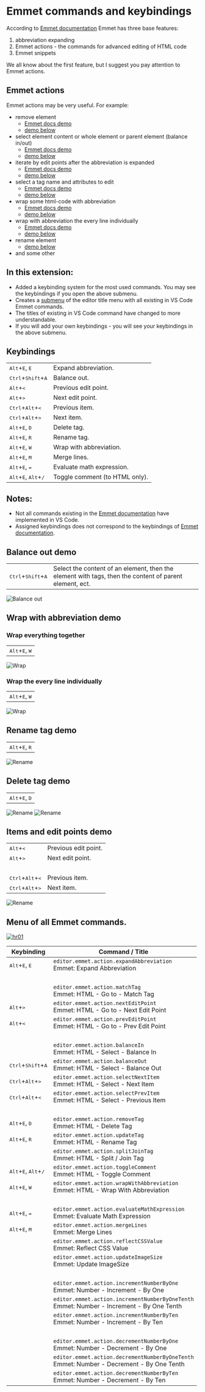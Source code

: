 [hr01]: https://bognaum.github.io/vscode-emmet-commands-and-keybindings/IMG/screenshot-01-01.png
[hr02]: https://bognaum.github.io/vscode-emmet-commands-and-keybindings/IMG/screenshot-02.png
[hr03]: https://bognaum.github.io/vscode-emmet-commands-and-keybindings/IMG/screenshot-03.png

# Emmet commands and keybindings
According to [Emmet documentation](https://docs.emmet.io/) Emmet has three base features:

1. abbreviation expanding
2. Emmet actions - the commands for advanced editing of HTML code
3. Emmet snippets 

We all know about the first feature, but I suggest you pay attention to Emmet actions.

## Emmet actions
Emmet actions may be very useful. For example:

- remove element 
	- [Emmet docs demo](https://docs.emmet.io/actions/remove-tag/) 
	- [demo below](#delete-tag-demo)
- select element content or whole element or parent element (balance in/out)
	- [Emmet docs demo](https://docs.emmet.io/actions/match-pair/) 
	- [demo below](#balance-out-demo)
- iterate by edit points after the abbreviation is expanded 
	- [Emmet docs demo](https://docs.emmet.io/actions/go-to-edit-point/) 
	- [demo below](#items-and-edit-points-demo)
- select a tag name and attributes to edit 
	- [Emmet docs demo](https://docs.emmet.io/actions/select-item/) 
	- [demo below](#items-and-edit-points-demo)
- wrap some html-code with abbreviation 
	- [Emmet docs demo](https://docs.emmet.io/actions/wrap-with-abbreviation/#wrap-with-abbreviation) 
	- [demo below](#wrap-everything-together)
- wrap with abbreviation the every line individually 
	- [Emmet docs demo](https://docs.emmet.io/actions/wrap-with-abbreviation/#wrapping-individual-lines)
	- [demo below](#wrap-the-every-line-individually)
- rename element
	- [demo below](#rename-tag-demo)
- and some other


## In this extension:
- Added a keybinding system for the most used commands. You may see the keybindings if you open the above submenu.
- Creates a [submenu](#menu-of-all-emmet-commands) of the editor title menu with all existing in VS Code Emmet commands. 
- The titles of existing in VS Code command have changed to more understandable.
- If you will add your own keybindings - you will see your keybindings in the above submenu.

## Keybindings
|   |   |
| - | - |
| <kbd>Alt</kbd>+<kbd>E</kbd>, <kbd>E</kbd>                | Expand abbreviation.           |
| <kbd>Ctrl</kbd>+<kbd>Shift</kbd>+<kbd>A</kbd>            | Balance out.                   |
| <kbd>Alt</kbd>+<kbd><</kbd>                              | Previous edit point.           |
| <kbd>Alt</kbd>+<kbd>></kbd>                              | Next edit point.               |
| <kbd>Ctrl</kbd>+<kbd>Alt</kbd>+<kbd><</kbd>              | Previous item.                 |
| <kbd>Ctrl</kbd>+<kbd>Alt</kbd>+<kbd>></kbd>              | Next item.                     |
| <kbd>Alt</kbd>+<kbd>E</kbd>, <kbd>D</kbd>                | Delete tag.                    |
| <kbd>Alt</kbd>+<kbd>E</kbd>, <kbd>R</kbd>                | Rename tag.                    |
| <kbd>Alt</kbd>+<kbd>E</kbd>, <kbd>W</kbd>                | Wrap with abbreviation.        |
| <kbd>Alt</kbd>+<kbd>E</kbd>, <kbd>M</kbd>                | Merge lines.                   |
| <kbd>Alt</kbd>+<kbd>E</kbd>, <kbd>=</kbd>                | Evaluate math expression.      |
| <kbd>Alt</kbd>+<kbd>E</kbd>, <kbd>Alt</kbd>+<kbd>/</kbd> | Toggle comment (to HTML only). |

## Notes:
- Not all commands existing in the [Emmet documentation](https://docs.emmet.io/) have implemented in VS Code.
- Assigned keybindings does not correspond to the keybindings of [Emmet documentation](https://docs.emmet.io/).

## Balance out demo
|   |   |
| - | - |
| <kbd>Ctrl</kbd>+<kbd>Shift</kbd>+<kbd>A</kbd> | Select the content of an element, then the element with tags, then the content of parent element, ect. |

![Balance out](IMG/emmet-balance-out-01.gif)

## Wrap with abbreviation demo

### Wrap everything together
|                                           |
| -                                         |
| <kbd>Alt</kbd>+<kbd>E</kbd>, <kbd>W</kbd> |

![Wrap](IMG/emmet-wrap-04.gif)

### Wrap the every line individually
|                                           |
| -                                         |
| <kbd>Alt</kbd>+<kbd>E</kbd>, <kbd>W</kbd> |

![Wrap](IMG/emmet-wrap-03.gif)

## Rename tag demo

|                                           |
| -                                         |
| <kbd>Alt</kbd>+<kbd>E</kbd>, <kbd>R</kbd> |

![Rename](IMG/emmet-rename-01.gif)

## Delete tag demo

|                                           |
| -                                         |
| <kbd>Alt</kbd>+<kbd>E</kbd>, <kbd>D</kbd> |

![Rename](IMG/emmet-delete-02.gif)
![Rename](IMG/emmet-delete-01.gif)

## Items and edit points demo
|   |   |
| - | - |
| <kbd>Alt</kbd>+<kbd><</kbd>                 | Previous edit point. |
| <kbd>Alt</kbd>+<kbd>></kbd>                 | Next edit point.     |
| &nbsp;                                      |                      |
| <kbd>Ctrl</kbd>+<kbd>Alt</kbd>+<kbd><</kbd> | Previous item.       |
| <kbd>Ctrl</kbd>+<kbd>Alt</kbd>+<kbd>></kbd> | Next item.           |

![Rename](IMG/emmet-items-edit-points-01.gif)

## Menu of all Emmet commands.

[![hr01]][hr01]

| Keybinding                                               | Command / Title                                                                                                   |
| -------------------------------------------------------- | ------------------------------------------------------------------------------------------------------- |
| <kbd>Alt</kbd>+<kbd>E</kbd>, <kbd>E</kbd>                | ```editor.emmet.action.expandAbbreviation```        <br/> Emmet: Expand Abbreviation                    |
| &nbsp;                                                   |                                                                                                         |
|                                                          | ```editor.emmet.action.matchTag```                  <br/> Emmet: HTML - Go to - Match Tag               |
| <kbd>Alt</kbd>+<kbd>&gt;</kbd>                           | ```editor.emmet.action.nextEditPoint```             <br/> Emmet: HTML - Go to - Next Edit Point         |
| <kbd>Alt</kbd>+<kbd>&lt;</kbd>                           | ```editor.emmet.action.prevEditPoint```             <br/> Emmet: HTML - Go to - Prev Edit Point         |
| &nbsp;                                                   |                                                                                                         |
|                                                          | ```editor.emmet.action.balanceIn```                 <br/> Emmet: HTML - Select - Balance In             |
| <kbd>Ctrl</kbd>+<kbd>Shift</kbd>+<kbd>A</kbd>            | ```editor.emmet.action.balanceOut```                <br/> Emmet: HTML - Select - Balance Out            |
| <kbd>Ctrl</kbd>+<kbd>Alt</kbd>+<kbd>&gt;</kbd>           | ```editor.emmet.action.selectNextItem```            <br/> Emmet: HTML - Select - Next Item              |
| <kbd>Ctrl</kbd>+<kbd>Alt</kbd>+<kbd>&lt;</kbd>           | ```editor.emmet.action.selectPrevItem```            <br/> Emmet: HTML - Select - Previous Item          |
| &nbsp;                                                   |                                                                                                         |
| <kbd>Alt</kbd>+<kbd>E</kbd>, <kbd>D</kbd>                | ```editor.emmet.action.removeTag```                 <br/> Emmet: HTML - Delete Tag                      |
| <kbd>Alt</kbd>+<kbd>E</kbd>, <kbd>R</kbd>                | ```editor.emmet.action.updateTag```                 <br/> Emmet: HTML - Rename Tag                      |
|                                                          | ```editor.emmet.action.splitJoinTag```              <br/> Emmet: HTML - Split / Join Tag                |
| <kbd>Alt</kbd>+<kbd>E</kbd>, <kbd>Alt</kbd>+<kbd>/</kbd> | ```editor.emmet.action.toggleComment```             <br/> Emmet: HTML - Toggle Comment                  |
| <kbd>Alt</kbd>+<kbd>E</kbd>, <kbd>W</kbd>                | ```editor.emmet.action.wrapWithAbbreviation```      <br/> Emmet: HTML - Wrap With Abbreviation          |
| &nbsp;                                                   |                                                                                                         |
| <kbd>Alt</kbd>+<kbd>E</kbd>, <kbd>=</kbd>                | ```editor.emmet.action.evaluateMathExpression```    <br/> Emmet: Evaluate Math Expression               |
| <kbd>Alt</kbd>+<kbd>E</kbd>, <kbd>M</kbd>                | ```editor.emmet.action.mergeLines```                <br/> Emmet: Merge Lines                            |
|                                                          | ```editor.emmet.action.reflectCSSValue```           <br/> Emmet: Reflect CSS Value                      |
|                                                          | ```editor.emmet.action.updateImageSize```           <br/> Emmet: Update ImageSize                       |
| &nbsp;                                                   |                                                                                                         |
|                                                          | ```editor.emmet.action.incrementNumberByOne```      <br/> Emmet: Number - Increment - By One            |
|                                                          | ```editor.emmet.action.incrementNumberByOneTenth``` <br/> Emmet: Number - Increment - By One Tenth      |
|                                                          | ```editor.emmet.action.incrementNumberByTen```      <br/> Emmet: Number - Increment - By Ten            |
| &nbsp;                                                   |                                                                                                         |
|                                                          | ```editor.emmet.action.decrementNumberByOne```      <br/> Emmet: Number - Decrement - By One            |
|                                                          | ```editor.emmet.action.decrementNumberByOneTenth``` <br/> Emmet: Number - Decrement - By One Tenth      |
|                                                          | ```editor.emmet.action.decrementNumberByTen```      <br/> Emmet: Number - Decrement - By Ten            |
